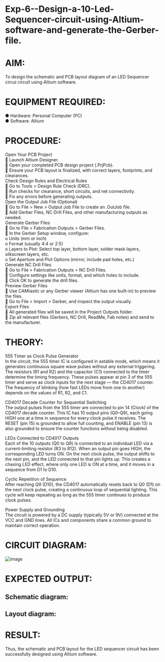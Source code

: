 # Exp-6--Design-a-10-Led-Sequencer-circuit-using-Altium-software-and-generate-the-Gerber-file.
# AIM:
To design the schematic and PCB layout diagram of an LED Sequencer circui circuit using Altium software.
# EQUIPMENT REQUIRED:
●	Hardware: Personal Computer (PC)<br>
●	Software: Altium  <br>
# PROCEDURE:
Open Your PCB Project<br>
	Launch Altium Designer.<br>
	Open your completed PCB design project (.PrjPcb).<br>
	Ensure your PCB layout is finalized, with correct layers, footprints, and clearances.<br>
Check Design Rules and Electrical Rules<br>
	Go to Tools > Design Rule Check (DRC).<br>
	Run checks for clearance, short circuits, and net connectivity.<br>
	Fix any errors before generating outputs.<br>
Open the Output Job File (Optional)<br>
	Go to File > New > Output Job File to create an .OutJob file.<br>
	Add Gerber Files, NC Drill Files, and other manufacturing outputs as needed.<br>
Generate Gerber Files<br>
	Go to File > Fabrication Outputs > Gerber Files.<br>
	In the Gerber Setup window, configure:<br>
o	Units (mm or inch)<br>
o	Format (usually 4:4 or 2:5)<br>
o	Layers to Plot: Select top layer, bottom layer, solder mask layers, silkscreen layers, etc.<br>
o	Set Aperture and Plot Options (mirror, include pad holes, etc.)<br>
Generate NC Drill Files<br>
	Go to File > Fabrication Outputs > NC Drill Files.<br>
	Configure settings like units, format, and which holes to include.<br>
	Click OK to generate the drill files.<br>
Preview Gerber Files<br>
	Use CAMtastic or any Gerber viewer (Altium has one built-in) to preview the files.<br>
	Go to File > Import > Gerber, and inspect the output visually.<br>
 Export Files<br>
	All generated files will be saved in the Project Outputs folder.<br>
	Zip all relevant files (Gerbers, NC Drill, ReadMe, Fab notes) and send to the manufacturer.<br>

# THEORY:

555 Timer as Clock Pulse Generator<br>
In the circuit, the 555 timer IC is configured in astable mode, which means it generates continuous square wave pulses without any external triggering. The resistors (R1 and R2) and the capacitor (C1) connected to the timer determine the timing frequency. These pulses appear at pin 3 of the 555 timer and serve as clock inputs for the next stage — the CD4017 counter. The frequency of blinking (how fast LEDs move from one to another) depends on the values of R1, R2, and C1.

CD4017 Decade Counter for Sequential Switching<br>
The output pulses from the 555 timer are connected to pin 14 (Clock) of the CD4017 decade counter. This IC has 10 output pins (Q0–Q9), each going HIGH one at a time in sequence for every clock pulse it receives. The RESET (pin 15) is grounded to allow full counting, and ENABLE (pin 13) is also grounded to ensure the counter functions without being disabled.

LEDs Connected to CD4017 Outputs<br>
Each of the 10 outputs (Q0 to Q9) is connected to an individual LED via a current-limiting resistor (R3 to R12). When an output pin goes HIGH, the corresponding LED turns ON. On the next clock pulse, the output shifts to the next pin, and the LED connected to that pin lights up. This creates a chasing LED effect, where only one LED is ON at a time, and it moves in a sequence from D1 to D10.

Cyclic Repetition of Sequence<br>
After reaching Q9 (D10), the CD4017 automatically resets back to Q0 (D1) on the next clock pulse, creating a continuous loop of sequential lighting. This cycle will keep repeating as long as the 555 timer continues to produce clock pulses.

Power Supply and Grounding<br>
The circuit is powered by a DC supply (typically 5V or 9V) connected at the VCC and GND lines. All ICs and components share a common ground to maintain correct operation.

# CIRCUIT DIAGRAM:
![image](https://github.com/user-attachments/assets/2cb084f1-22ea-4d4e-816d-eee72cd2918f)

 
# EXPECTED OUTPUT:
## Schematic diagram:
 
## Layout diagram:
 
# RESULT:
Thus, the schematic and PCB layout for the LED sequencer circuit has been successfully designed using Altium software.

